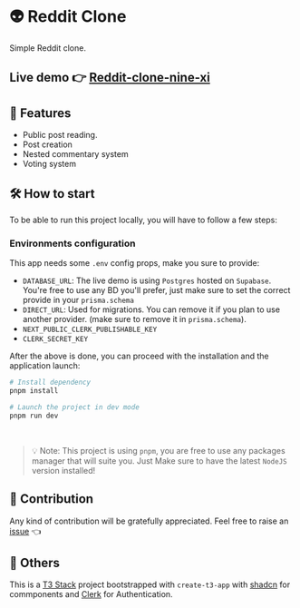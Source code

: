 # 👽 Reddit Clone

Simple Reddit clone.

## Live demo 👉 [Reddit-clone-nine-xi](https://reddit-clone-nine-xi.vercel.app/)

## 📝 Features

- Public post reading.
- Post creation
- Nested commentary system
- Voting system

## 🛠 How to start

To be able to run this project locally, you will have to follow a few steps:

### Environments configuration

This app needs some `.env` config props, make you sure to provide:

- `DATABASE_URL`: The live demo is using `Postgres` hosted on `Supabase`.
  You're free to use any BD you'll prefer, just make sure to set the correct provide in your `prisma.schema`
- `DIRECT_URL`: Used for migrations. You can remove it if you plan to use another provider. (make sure to remove it in `prisma.schema`).
- `NEXT_PUBLIC_CLERK_PUBLISHABLE_KEY`
- `CLERK_SECRET_KEY`

After the above is done, you can proceed with the installation and the application launch:

```bash
# Install dependency
pnpm install

# Launch the project in dev mode
pnpm run dev
```

<br />

> 💡 Note: This project is using `pnpm`, you are free to use any packages manager that will suite you.
> Just Make sure to have the latest `NodeJS` version installed!

## 🙌 Contribution

Any kind of contribution will be gratefully appreciated.
Feel free to raise an [issue](https://github.com/Neosoulink/reddit-clone/issues) 👈

## 👀 Others

This is a [T3 Stack](https://create.t3.gg/) project bootstrapped with `create-t3-app` with [shadcn](https://ui.shadcn.com/) for commponents and [Clerk](https://clerk.com/) for Authentication.
